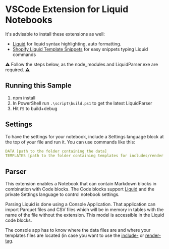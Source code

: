 # VSCode Extension for Liquid Notebooks

It's advisable to install these extensions as well:

* [Liquid](https://marketplace.visualstudio.com/items?itemName=sissel.shopify-liquid) for liquid syntax highlighting, auto formatting.
* [Shopify Liquid Template Snippets](https://marketplace.visualstudio.com/items?itemName=killalau.vscode-liquid-snippets) for easy snippets typing Liquid commands

⚠️ Follow the steps below, as the node_modules and LiquidParser.exe are required. ⚠️

## Running this Sample

1. npm install
2. In PowerShell run `.\script\build.ps1` to get the latest LiquidParser
3. Hit `F5` to build+debug

## Settings

To have the settings for your notebook, include a Settings language block at the top of your file and run it. You can use commands like this:

```yaml
DATA [path to the folder containing the data]
TEMPLATES [path to the folder containing templates for includes/render tags]
```

## Parser

This extension enables a Notebook that can contain Markdown blocks in combination with Code blocks. The Code blocks support [Liquid](https://shopify.github.io/liquid/) and the private Settings language to control notebook settings.

Parsing Liquid is done using a Console Application. That application can import Parquet files and CSV files which will be in memory in tables with the name of the file without the extension. This model is accessible in the Liquid code blocks.

The console app has to know where the data files are and where your templates files are located (in case you want to use the [include-](https://shopify.github.io/liquid/tags/template/#include) or [render-tag](https://shopify.github.io/liquid/tags/template/#render).
